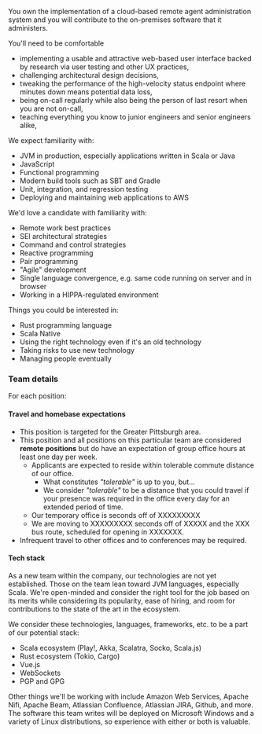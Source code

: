 You own the implementation of a cloud-based remote agent administration system and you will contribute to the on-premises software that it administers.

You'll need to be comfortable 

* implementing a usable and attractive web-based user interface backed by research via user testing and other UX practices, 
* challenging architectural design decisions,
* tweaking the performance of the high-velocity status endpoint where minutes down means potential data loss,
* being on-call regularly while also being the person of last resort when you are not on-call,
* teaching everything you know to junior engineers and senior engineers alike,

We expect familiarity with:

* JVM in production, especially applications written in Scala or Java
* JavaScript
* Functional programming
* Modern build tools such as SBT and Gradle
* Unit, integration, and regression testing
* Deploying and maintaining web applications to AWS

We'd love a candidate with familiarity with:

* Remote work best practices
* SEI architectural strategies
* Command and control strategies
* Reactive programming
* Pair programming
* "Agile" development
* Single language convergence, e.g. same code running on server and in browser
* Working in a HIPPA-regulated environment

Things you could be interested in:

* Rust programming language
* Scala Native
* Using the right technology even if it's an old technology
* Taking risks to use new technology
* Managing people eventually

### Team details

For each position:

#### Travel and homebase expectations

* This position is targeted for the Greater Pittsburgh area. 
* This position and all positions on this particular team are considered **remote positions** but do have an expectation of group office hours at least one day per week.
    * Applicants are expected to reside within tolerable commute distance of our office. 
        * What constitutes *"tolerable"* is up to you, but…
        * We consider *"tolerable"* to be a distance that you could travel if your presence was required in the office every day for an extended period of time.
    * Our temporary office is seconds off of XXXXXXXXX
    * We are moving to XXXXXXXXX seconds off of XXXXX and the XXX bus route, scheduled for opening in XXXXXXX.
* Infrequent travel to other offices and to conferences may be required.

#### Tech stack

As a new team within the company, our technologies are not yet established. Those on the team lean toward JVM languages, especially Scala. We're open-minded and consider the right tool for the job based on its merits while considering its popularity, ease of hiring, and room for contributions to the state of the art in the ecosystem.

We consider these technologies, languages, frameworks, etc. to be a part of our potential stack: 

* Scala ecosystem (Play!, Akka, Scalatra, Socko, Scala.js)
* Rust ecosystem (Tokio, Cargo) 
* Vue.js
* WebSockets
* PGP and GPG 

Other things we'll be working with include Amazon Web Services, Apache Nifi, Apache Beam, Atlassian Confluence, Atlassian JIRA, Github, and more. The software this team writes will be deployed on Microsoft Windows and a variety of Linux distributions, so experience with either or both is valuable.

